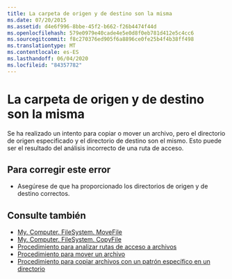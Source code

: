 ```yaml
---
title: La carpeta de origen y de destino son la misma
ms.date: 07/20/2015
ms.assetid: d4e6f996-8bbe-45f2-b662-f26b4474f44d
ms.openlocfilehash: 579e0979e40cade4e5e0d8f0eb781d412e5c4cc6
ms.sourcegitcommit: f8c270376ed905f6a8896ce0fe25b4f4b38ff498
ms.translationtype: MT
ms.contentlocale: es-ES
ms.lasthandoff: 06/04/2020
ms.locfileid: "84357782"
---
```

# <a name="source-folder-and-target-folder-are-the-same"></a>La carpeta de origen y de destino son la misma
Se ha realizado un intento para copiar o mover un archivo, pero el directorio de origen especificado y el directorio de destino son el mismo. Esto puede ser el resultado del análisis incorrecto de una ruta de acceso.  
  
## <a name="to-correct-this-error"></a>Para corregir este error  
  
- Asegúrese de que ha proporcionado los directorios de origen y de destino correctos.  
  
## <a name="see-also"></a>Consulte también

- [My. Computer. FileSystem. MoveFile](xref:Microsoft.VisualBasic.FileIO.FileSystem.MoveFile%2A)
- [My. Computer. FileSystem. CopyFile](xref:Microsoft.VisualBasic.FileIO.FileSystem.CopyFile%2A)
- [Procedimiento para analizar rutas de acceso a archivos](../developing-apps/programming/drives-directories-files/how-to-parse-file-paths.md)
- [Procedimiento para mover un archivo](../developing-apps/programming/drives-directories-files/how-to-move-a-file.md)
- [Procedimiento para copiar archivos con un patrón específico en un directorio](../developing-apps/programming/drives-directories-files/how-to-copy-files-with-a-specific-pattern-to-a-directory.md)
